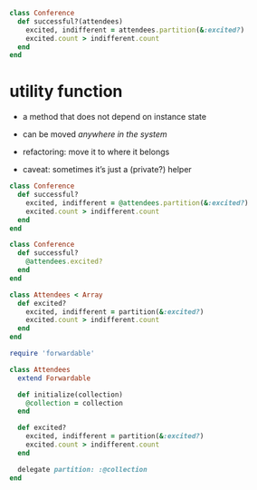 ```ruby
class Conference
  def successful?(attendees)
    excited, indifferent = attendees.partition(&:excited?)
    excited.count > indifferent.count
  end
end
```


# utility function

* a method that does not depend on instance state
<!-- .element: class="fragment" -->
* can be moved _anywhere in the system_
<!-- .element: class="fragment" -->

* refactoring: move it to where it belongs
<!-- .element: class="fragment" -->
* caveat: sometimes it’s just a (private?) helper
<!-- .element: class="fragment" -->


```ruby
class Conference
  def successful?
    excited, indifferent = @attendees.partition(&:excited?)
    excited.count > indifferent.count
  end
end
```


```ruby
class Conference
  def successful?
    @attendees.excited?
  end
end
```

```ruby
class Attendees < Array
  def excited?
    excited, indifferent = partition(&:excited?)
    excited.count > indifferent.count
  end
end
```
<!-- .element: class="fragment" -->


```ruby
require 'forwardable'

class Attendees
  extend Forwardable

  def initialize(collection)
    @collection = collection
  end

  def excited?
    excited, indifferent = partition(&:excited?)
    excited.count > indifferent.count
  end

  delegate partition: :@collection
end
```
